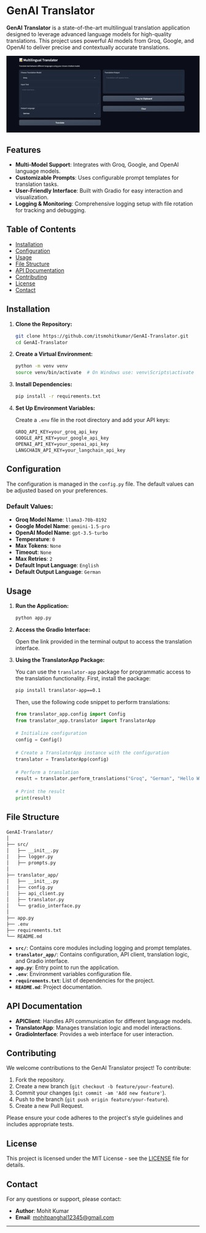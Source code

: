 # GenAI Translator

**GenAI Translator** is a state-of-the-art multilingual translation application designed to leverage advanced language models for high-quality translations. This project uses powerful AI models from Groq, Google, and OpenAI to deliver precise and contextually accurate translations.

![YouTube Echo Demo](image/translater-demo.png)

## Features

- **Multi-Model Support**: Integrates with Groq, Google, and OpenAI language models.
- **Customizable Prompts**: Uses configurable prompt templates for translation tasks.
- **User-Friendly Interface**: Built with Gradio for easy interaction and visualization.
- **Logging & Monitoring**: Comprehensive logging setup with file rotation for tracking and debugging.

## Table of Contents

- [Installation](#installation)
- [Configuration](#configuration)
- [Usage](#usage)
- [File Structure](#file-structure)
- [API Documentation](#api-documentation)
- [Contributing](#contributing)
- [License](#license)
- [Contact](#contact)

## Installation

1. **Clone the Repository:**

    ```bash
    git clone https://github.com/itsmohitkumar/GenAI-Translator.git
    cd GenAI-Translator
    ```

2. **Create a Virtual Environment:**

    ```bash
    python -m venv venv
    source venv/bin/activate  # On Windows use: venv\Scripts\activate
    ```

3. **Install Dependencies:**

    ```bash
    pip install -r requirements.txt
    ```

4. **Set Up Environment Variables:**

    Create a `.env` file in the root directory and add your API keys:

    ```env
    GROQ_API_KEY=your_groq_api_key
    GOOGLE_API_KEY=your_google_api_key
    OPENAI_API_KEY=your_openai_api_key
    LANGCHAIN_API_KEY=your_langchain_api_key
    ```

## Configuration

The configuration is managed in the `config.py` file. The default values can be adjusted based on your preferences.

### Default Values:

- **Groq Model Name**: `llama3-70b-8192`
- **Google Model Name**: `gemini-1.5-pro`
- **OpenAI Model Name**: `gpt-3.5-turbo`
- **Temperature**: `0`
- **Max Tokens**: `None`
- **Timeout**: `None`
- **Max Retries**: `2`
- **Default Input Language**: `English`
- **Default Output Language**: `German`

## Usage

1. **Run the Application:**

    ```bash
    python app.py
    ```

2. **Access the Gradio Interface:**

    Open the link provided in the terminal output to access the translation interface.

3. **Using the TranslatorApp Package:**

    You can use the `translator-app` package for programmatic access to the translation functionality. First, install the package:

    ```bash
    pip install translator-app==0.1
    ```

    Then, use the following code snippet to perform translations:

    ```python
    from translator_app.config import Config
    from translator_app.translator import TranslatorApp

    # Initialize configuration
    config = Config()

    # Create a TranslatorApp instance with the configuration
    translator = TranslatorApp(config)

    # Perform a translation
    result = translator.perform_translations("Groq", "German", "Hello World")

    # Print the result
    print(result)
    ```

## File Structure

```
GenAI-Translator/
│
├── src/
│   ├── __init__.py
│   ├── logger.py
│   ├── prompts.py
│
├── translator_app/
│   ├── __init__.py
│   ├── config.py
│   ├── api_client.py
│   ├── translator.py
│   └── gradio_interface.py
│
├── app.py
├── .env
├── requirements.txt
└── README.md
```

- **`src/`**: Contains core modules including logging and prompt templates.
- **`translator_app/`**: Contains configuration, API client, translation logic, and Gradio interface.
- **`app.py`**: Entry point to run the application.
- **`.env`**: Environment variables configuration file.
- **`requirements.txt`**: List of dependencies for the project.
- **`README.md`**: Project documentation.

## API Documentation

- **APIClient**: Handles API communication for different language models.
- **TranslatorApp**: Manages translation logic and model interactions.
- **GradioInterface**: Provides a web interface for user interaction.

## Contributing

We welcome contributions to the GenAI Translator project! To contribute:

1. Fork the repository.
2. Create a new branch (`git checkout -b feature/your-feature`).
3. Commit your changes (`git commit -am 'Add new feature'`).
4. Push to the branch (`git push origin feature/your-feature`).
5. Create a new Pull Request.

Please ensure your code adheres to the project's style guidelines and includes appropriate tests.

## License

This project is licensed under the MIT License - see the [LICENSE](LICENSE) file for details.

## Contact

For any questions or support, please contact:

- **Author**: Mohit Kumar
- **Email**: [mohitpanghal12345@gmail.com](mailto:mohitpanghal12345@gmail.com)

---
